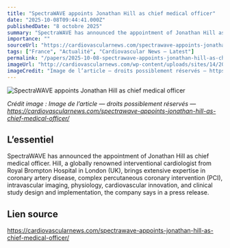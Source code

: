 ```yaml
---
title: "SpectraWAVE appoints Jonathan Hill as chief medical officer"
date: "2025-10-08T09:44:41.000Z"
publishedDate: "8 octobre 2025"
summary: "SpectraWAVE has announced the appointment of Jonathan Hill as chief medical officer. Hill, a globally renowned interventional cardiologist from Royal Brompton Hospital in London (UK), brings extensive expertise in coronary artery disease, complex percutaneous coronary intervention (PCI), intravascular imaging, physiology, cardiovascular innovation, and clinical study design and implementation, the company says in a press release."
importance: ""
sourceUrl: "https://cardiovascularnews.com/spectrawave-appoints-jonathan-hill-as-chief-medical-officer/"
tags: ["France", "Actualité", "Cardiovascular News — Latest"]
permalink: "/papers/2025-10-08-spectrawave-appoints-jonathan-hill-as-chief-medical-officer"
imageUrl: "http://cardiovascularnews.com/wp-content/uploads/sites/14/2025/10/hill-jonathan.jpeg"
imageCredit: "Image de l’article — droits possiblement réservés — https://cardiovascularnews.com/spectrawave-appoints-jonathan-hill-as-chief-medical-officer/"
---
```


![SpectraWAVE appoints Jonathan Hill as chief medical officer](http://cardiovascularnews.com/wp-content/uploads/sites/14/2025/10/hill-jonathan.jpeg)

*Crédit image : Image de l’article — droits possiblement réservés — https://cardiovascularnews.com/spectrawave-appoints-jonathan-hill-as-chief-medical-officer/*

## L’essentiel

SpectraWAVE has announced the appointment of Jonathan Hill as chief medical officer. Hill, a globally renowned interventional cardiologist from Royal Brompton Hospital in London (UK), brings extensive expertise in coronary artery disease, complex percutaneous coronary intervention (PCI), intravascular imaging, physiology, cardiovascular innovation, and clinical study design and implementation, the company says in a press release.

## Lien source

https://cardiovascularnews.com/spectrawave-appoints-jonathan-hill-as-chief-medical-officer/

